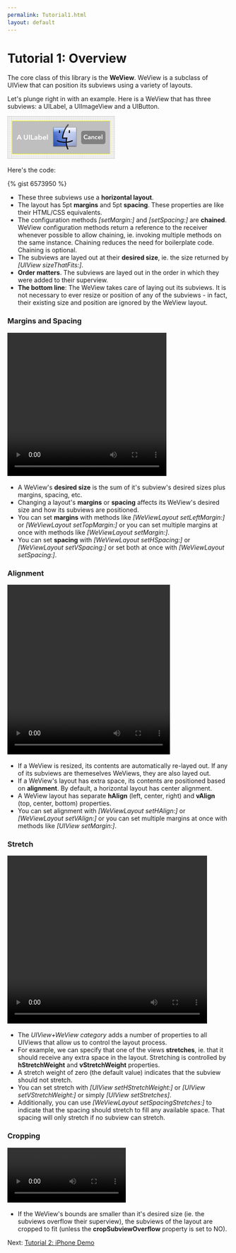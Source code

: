 ```yaml
---
permalink: Tutorial1.html
layout: default
---
```


Tutorial 1: Overview
==

<!-- TEMPLATE START -->

The core class of this library is the __WeView__.  WeView is a subclass of UIView that can position its subviews using a variety of layouts.

Let's plunge right in with an example.  Here is a WeView that has three subviews: a UILabel, a UIImageView and a UIButton.

![Layout Snapshot](images/snapshot-C8C60F9D-AE44-4405-B077-A3EAC0636E31-90246-0004232B38E3D685-2.png)

Here's the code:

{% gist 6573950 %}


* These three subviews use a __horizontal layout__.  
* The layout has 5pt __margins__ and 5pt __spacing__.  These properties are like their HTML/CSS equivalents.
* The configuration methods _\[setMargin:\]_ and _\[setSpacing:\]_ are __chained__.  WeView configuration methods return a reference to the receiver whenever possible to allow chaining, ie. invoking multiple methods on the same instance. Chaining reduces the need for boilerplate code. Chaining is optional. 
* The subviews are layed out at their __desired size__, ie. the size returned by _\[UIView sizeThatFits:\]_.
* __Order matters__.  The subviews are layed out in the order in which they were added to their superview.
* __The bottom line__: The WeView takes care of laying out its subviews.  It is not necessary to ever resize or position of any of the subviews - in fact, their existing size and position are ignored by the WeView layout.


### Margins and Spacing

<video WIDTH="360" HEIGHT="324" AUTOPLAY="true" controls="true" LOOP="true" class="embedded_video" >
<source src="videos/video-F38F546F-397C-4F0C-9756-94114D3FA777-34104-000125DB30986218.mp4" type="video/mp4" />
<source src="videos/video-F38F546F-397C-4F0C-9756-94114D3FA777-34104-000125DB30986218.webm" type="video/webm" />
</video>

* A WeView's __desired size__ is the sum of it's subview's desired sizes plus margins, spacing, etc.
* Changing a layout's __margins__ or __spacing__ affects its WeView's desired size and how its subviews are positioned.
* You can set __margins__ with methods like _\[WeViewLayout setLeftMargin:\]_ or _\[WeViewLayout setTopMargin:\]_ or you can set multiple margins at once with methods like _\[WeViewLayout setMargin:\]_.
* You can set __spacing__ with _\[WeViewLayout setHSpacing:\]_ or _\[WeViewLayout setVSpacing:\]_ or set both at once with _\[WeViewLayout setSpacing:\]_.


### Alignment 

<video WIDTH="368" HEIGHT="384" AUTOPLAY="true" controls="true" LOOP="true" class="embedded_video" >
<source src="videos/video-C0E146FB-9E8D-4D94-9801-930842817EE7-34104-0001266CBF84E648.mp4" type="video/mp4" />
<source src="videos/video-C0E146FB-9E8D-4D94-9801-930842817EE7-34104-0001266CBF84E648.webm" type="video/webm" />
</video>

* If a WeView is resized, its contents are automatically re-layed out.  If any of its subviews are themeselves WeViews, they are also layed out.
* If a WeView's layout has extra space, its contents are positioned based on __alignment__.  By default, a horizontal layout has center alignment.
* A WeView layout has separate __hAlign__ (left, center, right) and __vAlign__ (top, center, bottom) properties.
* You can set alignment with _\[WeViewLayout setHAlign:\]_ or _\[WeViewLayout setVAlign:\]_ or you can set multiple margins at once with methods like _\[UIView setMargin:\]_.

### Stretch

<video WIDTH="452" HEIGHT="380" AUTOPLAY="true" controls="true" LOOP="true" class="embedded_video" >
<source src="videos/video-9FC06858-E988-4214-8998-44F639BCA133-34104-000126A323C1EB39.mp4" type="video/mp4" />
<source src="videos/video-9FC06858-E988-4214-8998-44F639BCA133-34104-000126A323C1EB39.webm" type="video/webm" />
</video>

* The _UIView+WeView category_ adds a number of properties to all UIViews that allow us to control the layout process.  
* For example, we can specify that one of the views __stretches__, ie. that it should receive any extra space in the layout.  Stretching is controlled by __hStretchWeight__ and __vStretchWeight__ properties.  
* A stretch weight of zero (the default value) indicates that the subview should not stretch.
* You can set stretch with _\[UIView setHStretchWeight:\]_ or _\[UIView setVStretchWeight:\]_ or simply _\[UIView setStretches\]_.
* Additionally, you can use _\[WeViewLayout setSpacingStretches:\]_ to indicate that the spacing should stretch to fill any available space.  That spacing will only stretch if no subview can stretch.

### Cropping


<video WIDTH="268" HEIGHT="124" AUTOPLAY="true" controls="true" LOOP="true" class="embedded_video" >
    <source src="videos/video-036A3D47-789B-4CB4-B1A7-0FF87933C4DD-76443-0005E4417509FC15.mp4" type="video/mp4" />
    <source src="videos/video-036A3D47-789B-4CB4-B1A7-0FF87933C4DD-76443-0005E4417509FC15.webm" type="video/webm" />
</video>

* If the WeView's bounds are smaller than it's desired size (ie. the subviews overflow their superview), the subviews of the layout are cropped to fit (unless the __cropSubviewOverflow__ property is set to NO).

<!-- TEMPLATE END -->

Next\: [Tutorial 2: iPhone Demo](Tutorial2.html)